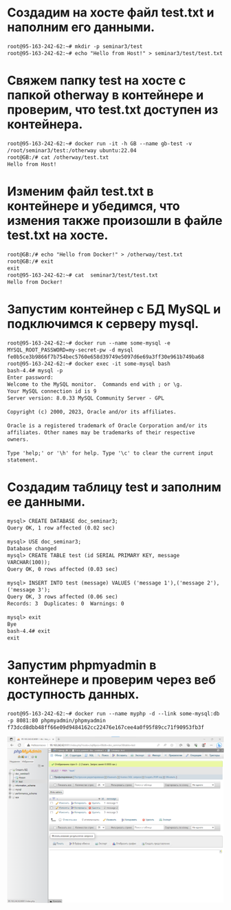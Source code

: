 # Создадим на хосте файл test.txt и наполним его данными.
    root@95-163-242-62:~# mkdir -p seminar3/test
    root@95-163-242-62:~# echo "Hello from Host!" > seminar3/test/test.txt
# Свяжем папку test на хосте с папкой otherway в контейнере и проверим, что test.txt доступен из контейнера.
    root@95-163-242-62:~# docker run -it -h GB --name gb-test -v /root/seminar3/test:/otherway ubuntu:22.04
    root@GB:/# cat /otherway/test.txt
    Hello from Host!
# Изменим файл test.txt в контейнере и убедимся, что измения также произошли в файле test.txt на хосте.
    root@GB:/# echo "Hello from Docker!" > /otherway/test.txt
    root@GB:/# exit
    exit
    root@95-163-242-62:~# cat  seminar3/test/test.txt
    Hello from Docker!
# Запустим контейнер с БД MySQL и подключимся к серверу mysql.
    root@95-163-242-62:~# docker run --name some-mysql -e MYSQL_ROOT_PASSWORD=my-secret-pw -d mysql
    fe0b5ce3b9866f7b754bec5760e658d39749e5097d6e69a3ff30e961b749ba68
    root@95-163-242-62:~# docker exec -it some-mysql bash
    bash-4.4# mysql -p
    Enter password:
    Welcome to the MySQL monitor.  Commands end with ; or \g.
    Your MySQL connection id is 9
    Server version: 8.0.33 MySQL Community Server - GPL

    Copyright (c) 2000, 2023, Oracle and/or its affiliates.

    Oracle is a registered trademark of Oracle Corporation and/or its
    affiliates. Other names may be trademarks of their respective
    owners.

    Type 'help;' or '\h' for help. Type '\c' to clear the current input statement.
# Создадим таблицу test и заполним ее данными.
    mysql> CREATE DATABASE doc_seminar3;
    Query OK, 1 row affected (0.02 sec)

    mysql> USE doc_seminar3;
    Database changed
    mysql> CREATE TABLE test (id SERIAL PRIMARY KEY, message VARCHAR(100));
    Query OK, 0 rows affected (0.03 sec)

    mysql> INSERT INTO test (message) VALUES ('message 1'),('message 2'),('message 3');
    Query OK, 3 rows affected (0.06 sec)
    Records: 3  Duplicates: 0  Warnings: 0

    mysql> exit
    Bye
    bash-4.4# exit
    exit
# Запустим phpmyadmin в контейнере и проверим через веб доступность данных.
    root@95-163-242-62:~# docker run --name myphp -d --link some-mysql:db -p 8081:80 phpmyadmin/phpmyadmin
    f73dcd8dbb48ff66e09d9484162cc22476e167cee4a0f95f89cc71f90953fb3f
![phpMyAdmin](phpmyadmin.png)